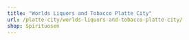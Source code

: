 ```yaml
---
title: "Worlds Liquors and Tobacco Platte City"
url: /platte-city/worlds-liquors-and-tobacco-platte-city/
shop: Spirituosen
---
```

